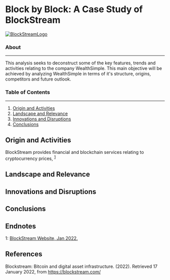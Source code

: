 # Block by Block: A Case Study of BlockStream

[![BlockStreamLogo](https://github.com/benjaminweymouth/Blockchain-Work/blob/main/Resources/blockstreamlogo2.png)]()

### About ###
-----------------------------
This analysis seeks to deconstruct some of the key features, trends and activities relating to the company WealthSimple. This main objective will be achieved by analyzing WealthSimple in terms of it's structure, origins, competitors and future outlook. 

### Table of Contents ### 
-----------------------------
1. [Origin and Activities](#origin-and-activities) 
2. [Landscape and Relevance](#landscape-and-relevance) 
4. [Innovations and Disruptions](#innovations-and-disruptions) 
5. [Conclusions](#conclusions)

## Origin and Activities
BlockStream provides financial and blockchain services relating to cryptocurrency prices, <sup>[1](#myendnote1)</sup>

## Landscape and Relevance
 


## Innovations and Disruptions
 

## Conclusions
 

## Endnotes
<a name="myendnote1">1</a>: [BlockStream Website, Jan 2022.](https://blockstream.com/) <br/>

 

## References 

Blockstream: Bitcoin and digital asset infrastructure. (2022). Retrieved 17 January 2022, from https://blockstream.com/

